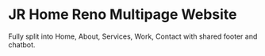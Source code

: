 # JR Home Reno Multipage Website

Fully split into Home, About, Services, Work, Contact with shared footer and chatbot.
